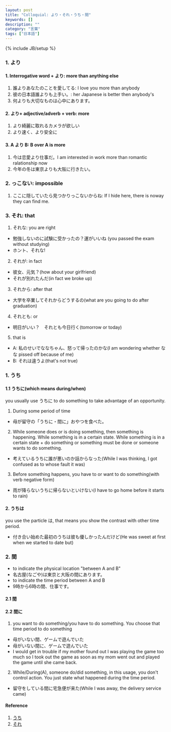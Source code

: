 ```yaml
---
layout: post
title: "Colloquial: より・それ・うち・間"
keywords: []
description: ""
category: "言葉"
tags: ["日本語"]
---
```

{% include JB/setup %}

### 1. より
#### 1. Interrogative word + より: more than anything else
1. 誰よりあなたのことを愛してる: I love you more than anybody
2. 彼の日本語誰よりも上手い。: her Japanese is better then anybody's
3. 何よりも大切なものは心中にあります。

#### 2. より+ adjective/adverb + verb: more
1. より綺麗に取れるカメラが欲しい
2. より速く、より安全に

#### 3. A より B: B over A is more
1. 今は恋愛より仕事だ。I am interested in work more than romantic ralationship now
2. 今年の冬は東京よりも大阪に行きたい。


### 2. っこない: impossible
1. ここに隠していたら見つかりっこないからね: If I hide here, there is noway they can find me.


### 3. それ: that
1. それな: you are right
- 勉強しないのに試験に受かったの？運がいいね (you passed the exam without studying)
- ホント、それな!

2. それが: in fact
- 彼女、元気？(how about your girlfriend)
- それが別れたんだ(in fact we broke up)

3. それから: after that
-  大学を卒業してそれからどうするの(what are you going to do after graduation)

4. それとも: or
- 明日がいい？　それとも今日行く(tomorrow or today)

5. that is
- A: 私のせいでななちゃん、怒って帰ったのかな(I am wondering whether なな pissed off because of me)
- B: それは違うよ(that's not true)

### 1. うち
#### 1.1 うちに(which means during/when)
you usually use うちに to do something to take advantage of an opportunity.

1. During some period of time
- 母が留守の「うちに・間に」おやつを食べた。

2. While someone does or is doing something, then something is happening. While something is in a
   certain state. While something is in a certain state + do something or something must be done or
   someone wants to do something.
- 考えているうちに誰が悪いのか話からなった(While I was thinking, I got confused as to whose fault it
  was)

3. Before something happens, you have to or want to do something(with verb negative form)
- 雨が降らないうちに帰らないといけない(I have to go home before it starts to rain)


#### 2. うちは
you use the particle は, that means you show the contrast with other time period.
- 付き合い始めた最初のうちは彼も優しかったんだけど(He was sweet at first when we started to date but)


### 2. 間

- to indicate the physical location "between A and B"
- 名古屋(なごや)は東京と大阪の間にあります。
- to indicate the time period between A and B
- 9時から6時の間、仕事です。

#### 2.1 間

#### 2.2 間に
1. you want to do something/you have to do something. You choose that time period to do something
-  母がいない間、ゲームで遊んでいた
-  母がいない間に、ゲームで遊んでいた
- I would get in trouble if my mother found out I was playing the game too much so I took out the
  game as soon as my mom went out and played the game until she came back.

2. While/During(A), someone do/did something, in this usage, you don't control action. You just
   state what happened during the time period.
- 留守をしている間に宅急便が来た(While I was away, the delivery service came)


#### Reference
1. [うち](http://maggiesensei.com/2019/03/21/how-to-use-%e3%81%86%e3%81%a1%e3%81%ab-%e3%81%86%e3%81%a1%e3%81%af-uchi-ni-uchiwa/)
2. [それ](http://maggiesensei.com/2019/05/09/conjunctions-and-expressions-with-%e3%81%9d%e3%82%8c-sore/)










